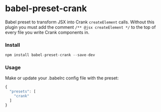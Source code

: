 # babel-preset-crank
Babel preset to transform JSX into Crank `createElement` calls.   Without this plugin you must add the comment `/** @jsx createElement */` to the top of every file you write Crank components in.

### Install

```javascript
npm install babel-preset-crank --save-dev
```

### Usage

Make or update your .babelrc config file with the preset:

```javascript
{
  "presets": [
    "crank"
  ]
}
```